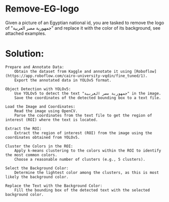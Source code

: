 # Remove-EG-logo
Given a picture of an Egyptian national id, you are tasked to remove the logo of "جمهورية مصر العربية" and replace it with the color of its background, see attached examples.

# Solution:
    Prepare and Annotate Data:
        Obtain the dataset from Kaggle and annotate it using [Roboflow](https://app.roboflow.com/cairo-university-vqdin/fine_tuned/1).
        Export the annotated data in YOLOv5 format.
    
    Object Detection with YOLOv5:
        Use YOLOv5 to detect the text "جمهورية مصر العربية" in the image.
        Save the coordinates of the detected bounding box to a text file.

    Load the Image and Coordinates:
        Read the image using OpenCV.
        Parse the coordinates from the text file to get the region of interest (ROI) where the text is located.

    Extract the ROI:
        Extract the region of interest (ROI) from the image using the coordinates obtained from YOLOv5.

    Cluster the Colors in the ROI:
        Apply k-means clustering to the colors within the ROI to identify the most common colors.
        Choose a reasonable number of clusters (e.g., 5 clusters).

    Select the Background Color:
        Determine the lightest color among the clusters, as this is most likely the background color.

    Replace the Text with the Background Color:
        Fill the bounding box of the detected text with the selected background color.
